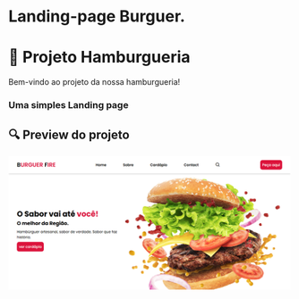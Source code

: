# Landing-page Burguer.
# 🍔 Projeto Hamburgueria

Bem-vindo ao projeto da nossa hamburgueria!
### Uma simples Landing page

## 🔍 Preview do projeto
![Preview do projeto](./img/preview.png)

